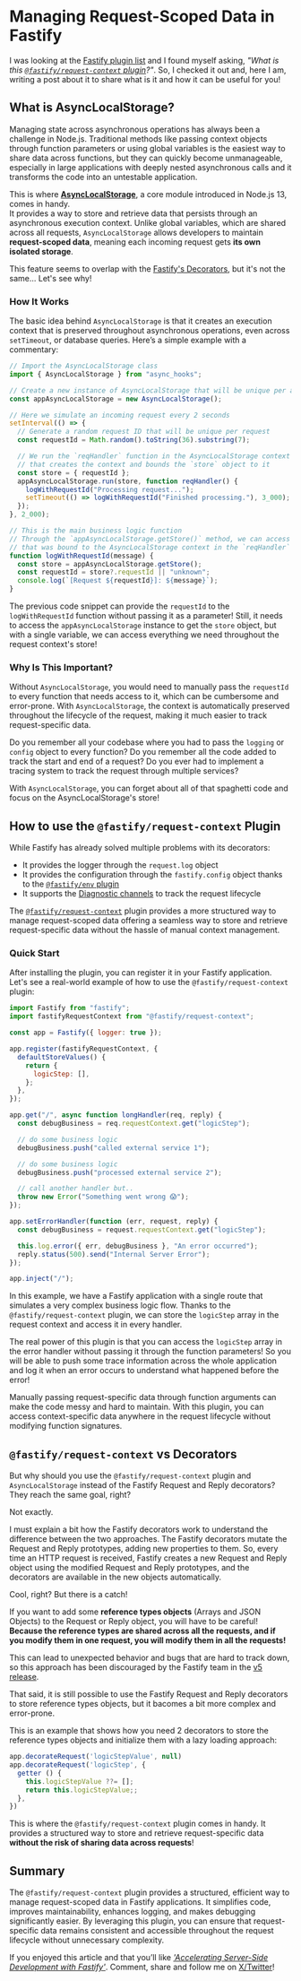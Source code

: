 # Managing Request-Scoped Data in Fastify

I was looking at the [Fastify plugin list](https://eomm.notion.site/7a064537ee794af698684df68e215b54?v=4034009f43bd4d599a31701c4246d9fa&pvs=4)
and I found myself asking, _"What is this [`@fastify/request-context` plugin](https://github.com/fastify/fastify-request-context)?"_.
So, I checked it out and, here I am, writing a post about it to share what is it and how it can be useful for you!

## What is AsyncLocalStorage?

Managing state across asynchronous operations has always been a challenge in Node.js.
Traditional methods like passing context objects through function parameters or using global variables is the
easiest way to share data across functions, but they can quickly become unmanageable, especially in
large applications with deeply nested asynchronous calls and it transforms the code into an untestable application.

This is where [**AsyncLocalStorage**](https://nodejs.org/api/async_context.html#class-asynclocalstorage), a core module introduced in Node.js 13, comes in handy.  
It provides a way to store and retrieve data that persists through an asynchronous execution context.
Unlike global variables, which are shared across all requests, `AsyncLocalStorage` allows developers
to maintain **request-scoped data**, meaning each incoming request gets **its own isolated storage**.

This feature seems to overlap with the [Fastify's Decorators](https://fastify.dev/docs/latest/Reference/Decorators/),
but it's not the same... Let's see why!

### How It Works

The basic idea behind `AsyncLocalStorage` is that it creates an execution context that is preserved throughout asynchronous operations, even across `setTimeout`, or database queries. Here’s a simple example with a commentary:

```javascript
// Import the AsyncLocalStorage class
import { AsyncLocalStorage } from "async_hooks";

// Create a new instance of AsyncLocalStorage that will be unique per application
const appAsyncLocalStorage = new AsyncLocalStorage();

// Here we simulate an incoming request every 2 seconds
setInterval(() => {
  // Generate a random request ID that will be unique per request
  const requestId = Math.random().toString(36).substring(7);

  // We run the `reqHandler` function in the AsyncLocalStorage context
  // that creates the context and bounds the `store` object to it
  const store = { requestId };
  appAsyncLocalStorage.run(store, function reqHandler() {
    logWithRequestId("Processing request...");
    setTimeout(() => logWithRequestId("Finished processing."), 3_000);
  });
}, 2_000);

// This is the main business logic function
// Through the `appAsyncLocalStorage.getStore()` method, we can access the `store` object
// that was bound to the AsyncLocalStorage context in the `reqHandler` function
function logWithRequestId(message) {
  const store = appAsyncLocalStorage.getStore();
  const requestId = store?.requestId || "unknown";
  console.log(`[Request ${requestId}]: ${message}`);
}
```

The previous code snippet can provide the `requestId` to the `logWithRequestId` function
without passing it as a parameter!
Still, it needs to access the `appAsyncLocalStorage` instance to get the `store` object,
but with a single variable, we can access everything we need throughout the request context's store!

### Why Is This Important?

Without `AsyncLocalStorage`, you would need to manually pass the `requestId` to every function that needs access to it,
which can be cumbersome and error-prone.
With `AsyncLocalStorage`, the context is automatically preserved throughout the lifecycle of the request,
making it much easier to track request-specific data.

Do you remember all your codebase where you had to pass the `logging` or `config` object to every function?
Do you remember all the code added to track the start and end of a request?
Do you ever had to implement a tracing system to track the request through multiple services?

With `AsyncLocalStorage`, you can forget about all of that spaghetti code and focus on the AsyncLocalStorage's store!

## How to use the `@fastify/request-context` Plugin

While Fastify has already solved multiple problems with its decorators:

- It provides the logger through the `request.log` object
- It provides the configuration through the `fastify.config` object thanks to the [`@fastify/env` plugin](https://github.com/fastify/fastify-env)
- It supports the [Diagnostic channels](https://fastify.dev/docs/latest/Reference/Hooks/#diagnostics-channel-hooks) to track the request lifecycle

The [`@fastify/request-context`](https://github.com/fastify/fastify-request-context) plugin provides a more structured way to manage request-scoped data
offering a seamless way to store and retrieve request-specific data without the hassle of manual context management.

### Quick Start

After installing the plugin, you can register it in your Fastify application.
Let's see a real-world example of how to use the `@fastify/request-context` plugin:

```javascript
import Fastify from "fastify";
import fastifyRequestContext from "@fastify/request-context";

const app = Fastify({ logger: true });

app.register(fastifyRequestContext, {
  defaultStoreValues() {
    return {
      logicStep: [],
    };
  },
});

app.get("/", async function longHandler(req, reply) {
  const debugBusiness = req.requestContext.get("logicStep");

  // do some business logic
  debugBusiness.push("called external service 1");

  // do some business logic
  debugBusiness.push("processed external service 2");

  // call another handler but..
  throw new Error("Something went wrong 😱");
});

app.setErrorHandler(function (err, request, reply) {
  const debugBusiness = request.requestContext.get("logicStep");

  this.log.error({ err, debugBusiness }, "An error occurred");
  reply.status(500).send("Internal Server Error");
});

app.inject("/");
```

In this example, we have a Fastify application with a single route that simulates a very complex business logic flow.
Thanks to the `@fastify/request-context` plugin, we can store the `logicStep` array in the request context and access it in every handler.

The real power of this plugin is that you can access the `logicStep` array in the error handler
without passing it through the function parameters! So you will be able to push some trace information
across the whole application and log it when an error occurs to understand what happened before the error!

Manually passing request-specific data through function arguments can make the code messy and hard to maintain.
With this plugin, you can access context-specific data anywhere in the request lifecycle without modifying function signatures.

## `@fastify/request-context` vs Decorators

But why should you use the `@fastify/request-context` plugin and `AsyncLocalStorage` instead of the Fastify Request and Reply decorators?
They reach the same goal, right?

Not exactly.

I must explain a bit how the Fastify decorators work to understand the difference between the two approaches.
The Fastify decorators mutate the Request and Reply prototypes, adding new properties to them.
So, every time an HTTP request is received, Fastify creates a new Request and Reply object using
the modified Request and Reply prototypes, and the decorators are available in the new objects automatically.

Cool, right? But there is a catch!

If you want to add some **reference types objects** (Arrays and JSON Objects) to the Request or Reply object,
you will have to be careful!
**Because the reference types are shared across all the requests, and if you modify them in one request, you will modify them in all the requests!**

This can lead to unexpected behavior and bugs that are hard to track down, so this approach has been
discouraged by the Fastify team in the [v5 release](https://fastify.dev/docs/latest/Guides/Migration-Guide-V5/#removed-support-from-reference-types-in-decorators).

That said, it is still possible to use the Fastify Request and Reply decorators to store reference types objects,
but it bacomes a bit more complex and error-prone.

This is an example that shows how you need 2 decorators to store the reference types objects and
initialize them with a lazy loading approach:

```javascript
app.decorateRequest('logicStepValue', null)
app.decorateRequest('logicStep', {
  getter () {
    this.logicStepValue ??= [];
    return this.logicStepValue;;
  },
})
```

This is where the `@fastify/request-context` plugin comes in handy.
It provides a structured way to store and retrieve request-specific
data **without the risk of sharing data across requests**!

## Summary

The `@fastify/request-context` plugin provides a structured, efficient way to manage request-scoped data in Fastify applications.
It simplifies code, improves maintainability, enhances logging, and makes debugging significantly easier.
By leveraging this plugin, you can ensure that request-specific data remains consistent and accessible
throughout the request lifecycle without unnecessary complexity.

If you enjoyed this article and that you’ll like [_'Accelerating Server-Side Development with Fastify'_](https://backend.cafe/the-fastify-book-is-out).
Comment, share and follow me on [X/Twitter](https://twitter.com/ManuEomm)!

